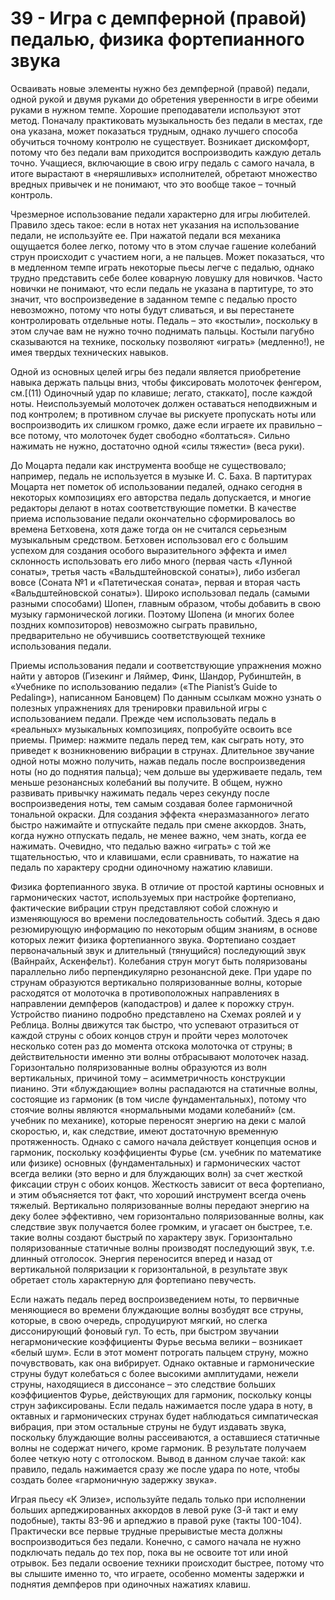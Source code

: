 # 39 - Игра с демпферной (правой) педалью, физика фортепианного звука

Осваивать новые элементы нужно без демпферной (правой) педали, одной рукой и двумя руками до обретения уверенности в игре обеими руками в нужном темпе. Хорошие преподаватели используют этот метод. Поначалу практиковать музыкальность без педали в местах, где она указана, может показаться трудным, однако лучшего способа обучиться точному контролю не существует. Возникает дискомфорт, потому что без педали вам приходится воспроизводить каждую деталь точно. Учащиеся, включающие в свою игру педаль с самого начала, в итоге вырастают в «неряшливых» исполнителей, обретают множество вредных привычек и не понимают, что это вообще такое – точный контроль.

Чрезмерное использование педали характерно для игры любителей. Правило здесь такое: если в нотах нет указания на использование педали, не используйте ее. При нажатой педали вся механика ощущается более легко, потому что в этом случае гашение колебаний струн происходит с участием ноги, а не пальцев. Может показаться, что в медленном темпе играть некоторые пьесы легче с педалью, однако трудно представить себе более коварную ловушку для новичков. Часто новички не понимают, что если педаль не указана в партитуре, то это значит, что воспроизведение в заданном темпе с педалью просто невозможно, потому что ноты будут сливаться, и вы перестанете контролировать отдельные ноты. Педаль – это «костыли», поскольку в этом случае вам не нужно точно поднимать пальцы. Костыли пагубно сказываются на технике, поскольку позволяют «играть» (медленно!), не имея твердых технических навыков.

Одной из основных целей игры без педали является приобретение навыка держать пальцы вниз, чтобы фиксировать молоточек фенгером, см.[(11) Одиночный удар по клавише; легато, стаккато], после каждой ноты. Неиспользуемый молоточек должен оставаться неподвижным и под контролем; в противном случае вы рискуете пропускать ноты или воспроизводить их слишком громко, даже если играете их правильно – все потому, что молоточек будет свободно «болтаться». Сильно нажимать не нужно, достаточно одной «силы тяжести» (веса руки).

До Моцарта педали как инструмента вообще не существовало; например, педаль не используется в музыке И. С. Баха. В партитурах Моцарта нет пометок об использовании педалей, однако сегодня в некоторых композициях его авторства педаль допускается, и многие редакторы делают в нотах соответствующие пометки. В качестве приема использование педали окончательно сформировалось во времена Бетховена, хотя даже тогда он не считался серьезным музыкальным средством. Бетховен использовал его с большим успехом для создания особого выразительного эффекта и имел склонность использовать его либо много (первая часть «Лунной сонаты», третья часть «Вальдштейновской сонаты»), либо избегал вовсе (Соната №1 и «Патетическая соната», первая и вторая часть «Вальдштейновской сонаты»). Широко использовал педаль (самыми разными способами) Шопен, главным образом, чтобы добавить в свою музыку гармонической логики. Поэтому Шопена (и многих более поздних композиторов) невозможно сыграть правильно, предварительно не обучившись соответствующей технике использования педали.

Приемы использования педали и соответствующие упражнения можно найти у авторов (Гизекинг и Ляймер, Финк, Шандор, Рубинштейн, в «Учебнике по использованию педали» («The Pianist’s Guide to Pedaling»), написанном Бановцем) По данным ссылкам можно узнать о полезных упражнениях для тренировки правильной игры с использованием педали. Прежде чем использовать педаль в «реальных» музыкальных композициях, попробуйте освоить все приемы. Пример: нажмите педаль перед тем, как сыграть ноту, это приведет к возникновению вибрации в струнах. Длительное звучание одной ноты можно получить, нажав педаль после воспроизведения ноты (но до поднятия пальца); чем дольше вы удерживаете педаль, тем меньше резонансных колебаний вы получите. В общем, нужно развивать привычку нажимать педаль через секунду после воспроизведения ноты, тем самым создавая более гармоничной тональной окраски. Для создания эффекта «неразмазанного» легато быстро нажимайте и отпускайте педаль при смене аккордов. Знать, когда нужно отпускать педаль, не менее важно, чем знать, когда ее нажимать. Очевидно, что педалью важно «играть» с той же тщательностью, что и клавишами, если сравнивать, то нажатие на педаль по характеру сродни одиночному нажатию клавиши.

Физика фортепианного звука. В отличие от простой картины основных и гармонических частот, используемых при настройке фортепиано, фактические вибрации струн представляют собой сложную и изменяющуюся во времени последовательность событий. Здесь я даю резюмирующую информацию по некоторым общим знаниям, в основе которых лежит физика фортепианного звука. Фортепиано создает первоначальный звук и длительный (тянущийся) последующий звук (Вайнрайх, Аскенфельт). Колебания струн могут быть поляризованы параллельно либо перпендикулярно резонансной деке. При ударе по струнам образуются вертикально поляризованные волны, которые расходятся от молоточка в противоположных направлениях в направлении демпферов (каподастров) и далее к порожку струн. Устройство пианино подробно представлено на Схемах роялей и у Реблица. Волны движутся так быстро, что успевают отразиться от каждой струны с обоих концов струн и пройти через молоточек несколько сотен раз до момента отскока молоточка от струны; в действительности именно эти волны отбрасывают молоточек назад. Горизонтально поляризованные волны образуются из волн вертикальных, причиной тому – асимметричность конструкции пианино. Эти «блуждающие» волны распадаются на статичные волны, состоящие из гармоник (в том числе фундаментальных), потому что стоячие волны являются «нормальными модами колебаний» (см. учебник по механике), которые переносят энергию на деки с малой скоростью, и, как следствие, имеют достаточную временную протяженность. Однако с самого начала действует концепция основ и гармоник, поскольку коэффициенты Фурье (см. учебник по математике или физике) основных (фундаментальных) и гармонических частот всегда велики (это верно и для блуждающих волн) за счет жесткой фиксации струн с обоих концов. Жесткость зависит от веса фортепиано, и этим объясняется тот факт, что хороший инструмент всегда очень тяжелый. Вертикально поляризованные волны передают энергию на деку более эффективно, чем горизонтально поляризованные волны, как следствие звук получается более громким, и угасает он быстрее, т.е. такие волны создают быстрый по характеру звук. Горизонтально поляризованные статичные волны производят последующий звук, т.е. длинный отголосок. Энергия переносится вперед и назад от вертикальной поляризации к горизонтальной, в результате звук обретает столь характерную для фортепиано певучесть.

Если нажать педаль перед воспроизведением ноты, то первичные меняющиеся во времени блуждающие волны возбудят все струны, которые, в свою очередь, спродуцируют мягкий, но слегка диссонирующий фоновый гул. То есть, при быстром звучании негармонические коэффициенты Фурье весьма велики – возникает «белый шум». Если в этот момент потрогать пальцем струну, можно почувствовать, как она вибрирует. Однако октавные и гармонические струны будут колебаться с более высокими амплитудами, нежели струны, находящиеся в диссонансе – это следствие больших коэффициентов Фурье, действующих для гармоник, поскольку концы струн зафиксированы. Если педаль нажимается после удара в ноту, в октавных и гармонических струнах будет наблюдаться симпатическая вибрация, при этом остальные струны не будут издавать звука, поскольку блуждающие волны рассеиваются, а оставшиеся статичные волны не содержат ничего, кроме гармоник. В результате получаем более четкую ноту с отголоском. Вывод в данном случае такой: как правило, педаль нажимается сразу же после удара по ноте, чтобы создать более «гармоничную задержку звука».

Играя пьесу «К Элизе», используйте педаль только при исполнении больших арпеджированных аккордов в левой руке (3-й такт и ему подобные), такты 83-96 и арпеджио в правой руке (такты 100-104). Практически все первые трудные прерывистые места должны воспроизводиться без педали. Конечно, с самого начала не нужно подключать педаль до тех пор, пока вы не освоите тот или иной отрывок. Без педали освоение техники происходит быстрее, потому что вы слышите именно то, что играете, особенно моменты задержки и поднятия демпферов при одиночных нажатиях клавиш.
